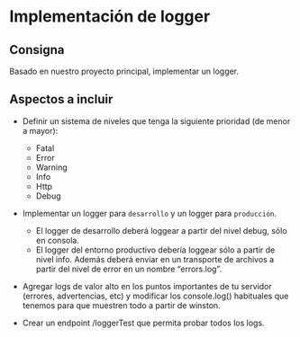 # Implementación de logger

## Consigna

 Basado en nuestro proyecto principal, implementar un logger.

## Aspectos a incluir

+ Definir un sistema de niveles que tenga la siguiente prioridad (de menor a mayor):
    + Fatal
    + Error
    + Warning
    + Info
    + Http
    + Debug

+ Implementar un logger para `desarrollo` y un logger para `producción`.
    + El logger de desarrollo deberá loggear a partir del nivel debug, sólo en consola.
    + El logger del entorno productivo debería loggear sólo a partir de nivel info. 
    Además deberá enviar en un transporte de archivos a partir del nivel de error en un nombre “errors.log”.
+ Agregar logs de valor alto en los puntos importantes de tu servidor (errores, advertencias, etc) y modificar los console.log() habituales que tenemos para que muestren todo a partir de winston.
+ Crear un endpoint /loggerTest que permita probar todos los logs.
